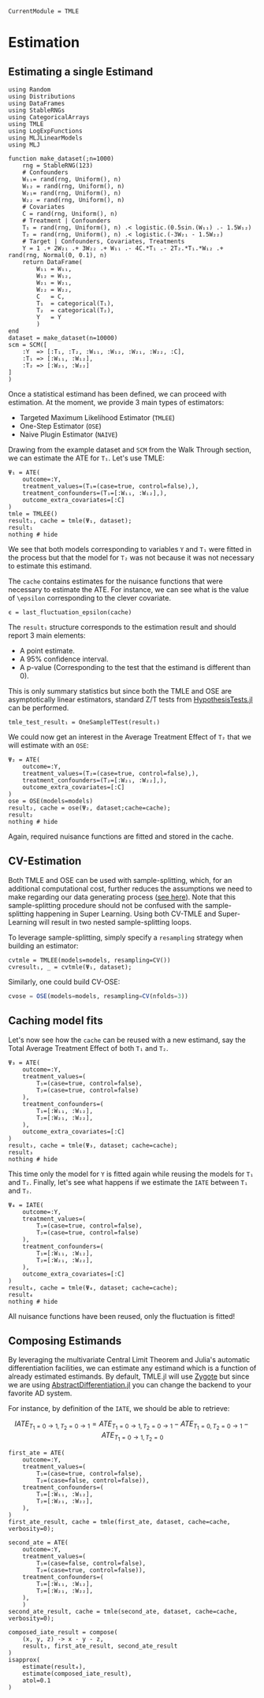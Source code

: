 ```@meta
CurrentModule = TMLE
```

# Estimation

## Estimating a single Estimand

```@setup estimation
using Random
using Distributions
using DataFrames
using StableRNGs
using CategoricalArrays
using TMLE
using LogExpFunctions
using MLJLinearModels
using MLJ

function make_dataset(;n=1000)
    rng = StableRNG(123)
    # Confounders
    W₁₁= rand(rng, Uniform(), n)
    W₁₂ = rand(rng, Uniform(), n)
    W₂₁= rand(rng, Uniform(), n)
    W₂₂ = rand(rng, Uniform(), n)
    # Covariates
    C = rand(rng, Uniform(), n)
    # Treatment | Confounders
    T₁ = rand(rng, Uniform(), n) .< logistic.(0.5sin.(W₁₁) .- 1.5W₁₂)
    T₂ = rand(rng, Uniform(), n) .< logistic.(-3W₂₁ - 1.5W₂₂)
    # Target | Confounders, Covariates, Treatments
    Y = 1 .+ 2W₂₁ .+ 3W₂₂ .+ W₁₁ .- 4C.*T₁ .- 2T₂.*T₁.*W₁₂ .+ rand(rng, Normal(0, 0.1), n)
    return DataFrame(
        W₁₁ = W₁₁, 
        W₁₂ = W₁₂,
        W₂₁ = W₂₁,
        W₂₂ = W₂₂,
        C   = C,
        T₁  = categorical(T₁),
        T₂  = categorical(T₂),
        Y   = Y
        )
end
dataset = make_dataset(n=10000)
scm = SCM([
    :Y  => [:T₁, :T₂, :W₁₁, :W₁₂, :W₂₁, :W₂₂, :C],
    :T₁ => [:W₁₁, :W₁₂],
    :T₂ => [:W₂₁, :W₂₂]
]
)
```

Once a statistical estimand has been defined, we can proceed with estimation. At the moment, we provide 3 main types of estimators:

- Targeted Maximum Likelihood Estimator (`TMLEE`)
- One-Step Estimator (`OSE`)
- Naive Plugin Estimator (`NAIVE`)

Drawing from the example dataset and `SCM` from the Walk Through section, we can estimate the ATE for `T₁`. Let's use TMLE:

```@example estimation
Ψ₁ = ATE(
    outcome=:Y, 
    treatment_values=(T₁=(case=true, control=false),),
    treatment_confounders=(T₁=[:W₁₁, :W₁₂],),
    outcome_extra_covariates=[:C]
)
tmle = TMLEE()
result₁, cache = tmle(Ψ₁, dataset);
result₁
nothing # hide
```

We see that both models corresponding to variables `Y` and `T₁` were fitted in the process but that the model for `T₂` was not because it was not necessary to estimate this estimand.

The `cache` contains estimates for the nuisance functions that were necessary to estimate the ATE. For instance, we can see what is the value of ``\epsilon`` corresponding to the clever covariate.

```@example estimation
ϵ = last_fluctuation_epsilon(cache)
```

The `result₁` structure corresponds to the estimation result and should report 3 main elements:

- A point estimate.
- A 95% confidence interval.
- A p-value (Corresponding to the test that the estimand is different than 0).

This is only summary statistics but since both the TMLE and OSE are asymptotically linear estimators, standard Z/T tests from [HypothesisTests.jl](https://juliastats.org/HypothesisTests.jl/stable/) can be performed.

```@example estimation
tmle_test_result₁ = OneSampleTTest(result₁)
```

We could now get an interest in the Average Treatment Effect of `T₂` that we will estimate with an `OSE`:

```@example estimation
Ψ₂ = ATE(
    outcome=:Y, 
    treatment_values=(T₂=(case=true, control=false),),
    treatment_confounders=(T₂=[:W₂₁, :W₂₂],),
    outcome_extra_covariates=[:C]
)
ose = OSE(models=models)
result₂, cache = ose(Ψ₂, dataset;cache=cache);
result₂
nothing # hide
```

Again, required nuisance functions are fitted and stored in the cache.

## CV-Estimation

Both TMLE and OSE can be used with sample-splitting, which, for an additional computational cost, further reduces the assumptions we need to make regarding our data generating process ([see here](https://arxiv.org/abs/2203.06469)). Note that this sample-splitting procedure should not be confused with the sample-splitting happening in Super Learning. Using both CV-TMLE and Super-Learning will result in two nested sample-splitting loops.

To leverage sample-splitting, simply specify a `resampling` strategy when building an estimator:

```@example estimation
cvtmle = TMLEE(models=models, resampling=CV())
cvresult₁, _ = cvtmle(Ψ₁, dataset);
```

Similarly, one could build CV-OSE:

```julia
cvose = OSE(models=models, resampling=CV(nfolds=3))
```

## Caching model fits

Let's now see how the `cache` can be reused with a new estimand, say the Total Average Treatment Effect of both `T₁` and `T₂`.

```@example estimation
Ψ₃ = ATE(
    outcome=:Y, 
    treatment_values=(
        T₁=(case=true, control=false), 
        T₂=(case=true, control=false)
    ),
    treatment_confounders=(
        T₁=[:W₁₁, :W₁₂], 
        T₂=[:W₂₁, :W₂₂],
    ),
    outcome_extra_covariates=[:C]
)
result₃, cache = tmle(Ψ₃, dataset; cache=cache);
result₃
nothing # hide
```

This time only the model for `Y` is fitted again while reusing the models for `T₁` and `T₂`. Finally, let's see what happens if we estimate the `IATE` between `T₁` and `T₂`.

```@example estimation
Ψ₄ = IATE(
    outcome=:Y, 
    treatment_values=(
        T₁=(case=true, control=false), 
        T₂=(case=true, control=false)
    ),
    treatment_confounders=(
        T₁=[:W₁₁, :W₁₂], 
        T₂=[:W₂₁, :W₂₂],
    ),
    outcome_extra_covariates=[:C]
)
result₄, cache = tmle(Ψ₄, dataset; cache=cache);
result₄
nothing # hide
```

All nuisance functions have been reused, only the fluctuation is fitted!

## Composing Estimands

By leveraging the multivariate Central Limit Theorem and Julia's automatic differentiation facilities, we can estimate any estimand which is a function of already estimated estimands. By default, TMLE.jl will use [Zygote](https://fluxml.ai/Zygote.jl/latest/) but since we are using [AbstractDifferentiation.jl](https://github.com/JuliaDiff/AbstractDifferentiation.jl) you can change the backend to your favorite AD system.

For instance, by definition of the ``IATE``, we should be able to retrieve:

```math
IATE_{T_1=0 \rightarrow 1, T_2=0 \rightarrow 1} = ATE_{T_1=0 \rightarrow 1, T_2=0 \rightarrow 1} - ATE_{T_1=0, T_2=0 \rightarrow 1} - ATE_{T_1=0 \rightarrow 1, T_2=0}
```

```@example estimation
first_ate = ATE(
    outcome=:Y, 
    treatment_values=(
        T₁=(case=true, control=false), 
        T₂=(case=false, control=false)),
    treatment_confounders=(
        T₁=[:W₁₁, :W₁₂], 
        T₂=[:W₂₁, :W₂₂],
    ),
)
first_ate_result, cache = tmle(first_ate, dataset, cache=cache, verbosity=0);

second_ate = ATE(
    outcome=:Y, 
    treatment_values=(
        T₁=(case=false, control=false), 
        T₂=(case=true, control=false)),
    treatment_confounders=(
        T₁=[:W₁₁, :W₁₂], 
        T₂=[:W₂₁, :W₂₂],
    ),
    )
second_ate_result, cache = tmle(second_ate, dataset, cache=cache, verbosity=0);

composed_iate_result = compose(
    (x, y, z) -> x - y - z, 
    result₃, first_ate_result, second_ate_result
)
isapprox(
    estimate(result₄),
    estimate(composed_iate_result),
    atol=0.1
)
```
